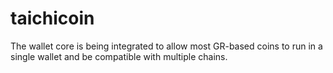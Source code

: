 # taichicoin
The wallet core is being integrated to allow most GR-based coins to run in a single wallet and be compatible with multiple chains.

